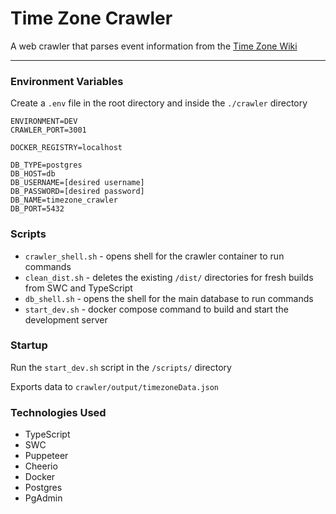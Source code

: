 # Time Zone Crawler

A web crawler that parses event information from the [Time Zone Wiki](https://en.wikipedia.org/wiki/List_of_time_zone_abbreviations)

---

### Environment Variables

Create a `.env` file in the root directory and inside the `./crawler` directory

```
ENVIRONMENT=DEV
CRAWLER_PORT=3001

DOCKER_REGISTRY=localhost

DB_TYPE=postgres
DB_HOST=db
DB_USERNAME=[desired username]
DB_PASSWORD=[desired password]
DB_NAME=timezone_crawler
DB_PORT=5432
```

### Scripts

- `crawler_shell.sh` - opens shell for the crawler container to run commands
- `clean_dist.sh` - deletes the existing `/dist/` directories for fresh builds from SWC and TypeScript
- `db_shell.sh` - opens the shell for the main database to run commands
- `start_dev.sh` - docker compose command to build and start the development server

### Startup

Run the `start_dev.sh` script in the `/scripts/` directory

Exports data to `crawler/output/timezoneData.json`

### Technologies Used

- TypeScript
- SWC
- Puppeteer
- Cheerio
- Docker
- Postgres
- PgAdmin
